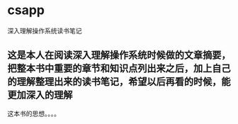 # csapp
深入理解操作系统读书笔记

## 这是本人在阅读深入理解操作系统时候做的文章摘要，把整本书中重要的章节和知识点列出来之后，加上自己的理解整理出来的读书笔记，希望以后再看的时候，能更加深入的理解
这本书的思想。。。。
